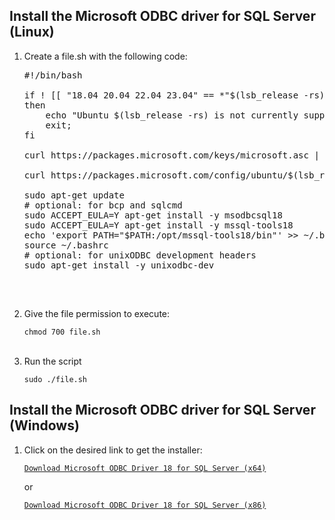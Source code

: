 <h2>Install the Microsoft ODBC driver for SQL Server (Linux)</h2>
<ol>
	<li>
        <p>Create a file.sh with the following code:</p>
        <pre>
#!/bin/bash
<span></span>
if ! [[ "18.04 20.04 22.04 23.04" == *"$(lsb_release -rs)"* ]];
then
    echo "Ubuntu $(lsb_release -rs) is not currently supported.";
    exit;
fi
<span></span>
curl https://packages.microsoft.com/keys/microsoft.asc | sudo tee /etc/apt/trusted.gpg.d/microsoft.asc
<span></span>
curl https://packages.microsoft.com/config/ubuntu/$(lsb_release -rs)/prod.list | sudo tee /etc/apt/sources.list.d/mssql-release.list
<span></span>
sudo apt-get update
<span># optional: for bcp and sqlcmd</span>
sudo ACCEPT_EULA=Y apt-get install -y msodbcsql18
sudo ACCEPT_EULA=Y apt-get install -y mssql-tools18
echo 'export PATH="$PATH:/opt/mssql-tools18/bin"' >> ~/.bashrc
source ~/.bashrc
<span># optional: for unixODBC development headers</span>
sudo apt-get install -y unixodbc-dev
        </pre>
	</li>
    <br>
    <li>
        <p>Give the file permission to execute:</p>
        <code>chmod 700 file.sh</code>
    </li>
    <br>
    <li>
        <p>Run the script</p>
        <code>sudo ./file.sh</code>
    </li>
</ol>
<h2>Install the Microsoft ODBC driver for SQL Server (Windows)</h2>
<ol>
    <li>
        <p>Click on the desired link to get the installer:</p>
        <code><a href="https://go.microsoft.com/fwlink/?linkid=2249006">Download Microsoft ODBC Driver 18 for SQL Server (x64)</a></code>
        <p>or</p>
        <code><a href="https://go.microsoft.com/fwlink/?linkid=2249005">Download Microsoft ODBC Driver 18 for SQL Server (x86)</a></code>
    </li>
</ol>